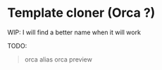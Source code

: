 # Template cloner (Orca ?)

WIP: I will find a better name when it will work

TODO:
> orca alias
> orca preview
